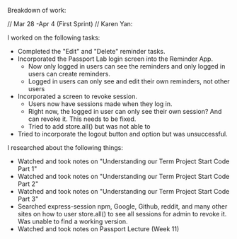 Breakdown of work:

// Mar 28 -Apr 4 (First Sprint)
// Karen Yan:

I worked on the following tasks: 
- Completed the "Edit" and "Delete" reminder tasks. 
- Incorporated the Passport Lab login screen into the Reminder App. 
    - Now only logged in users can see the reminders and only logged in users can create reminders. 
    - Logged in users can only see and edit their own reminders, not other users
- Incorporated a screen to revoke session. 
    - Users now have sessions made when they log in.
    - Right now, the logged in user can only see their own session? And can revoke it. This needs to be fixed. 
    - Tried to add store.all() but was not able to 
- Tried to incorporate the logout button and option but was unsuccessful.
 
I researched about the following things: 
- Watched and took notes on "Understanding our Term Project Start Code Part 1"
- Watched and took notes on "Understanding our Term Project Start Code Part 2"
- Watched and took notes on "Understanding our Term Project Start Code Part 3"
- Searched express-session npm, Google, Github, reddit, and many other sites on how to user store.all() to see all sessions for admin to revoke it. Was unable to find a working version. 
- Watched and took notes on Passport Lecture (Week 11)
